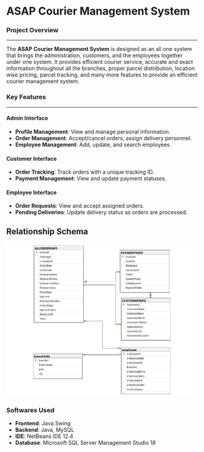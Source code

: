 # ASAP Courier Management System

### Project Overview
-------------------------
The **ASAP Courier Management System** is designed as an all one system that brings the administration, customers, and the employees together under one system. It provides efficient courier service, accurate and exact information throughout all the branches, proper parcel distribution, location wise pricing, parcel tracking, and many more features to provide an efficient courier management system.

### Key Features
--------

#### Admin Interface
- **Profile Management**: View and manage personal information.
- **Order Management**: Accept/cancel orders, assign delivery personnel.
- **Employee Management**: Add, update, and search employees.
  
#### Customer Interface
- **Order Tracking**: Track orders with a unique tracking ID.
- **Payment Management**: View and update payment statuses.

#### Employee Interface
- **Order Requests**: View and accept assigned orders.
- **Pending Deliveries**: Update delivery status as orders are processed.
## Relationship Schema

![Relationship Schema](https://github.com/ashfiqunmustari/ASAP-Courier-Database-Management-System/blob/main/RelationshipSchema.png?raw=true)
### Softwares Used
- **Frontend**: Java Swing
- **Backend**: Java, MySQL
- **IDE**: NetBeans IDE 12.4
- **Database**: Microsoft SQL Server Management Studio 18
